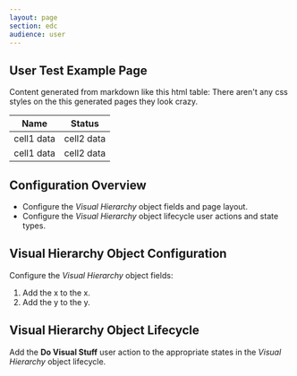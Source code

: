 ```yaml
---
layout: page
section: edc
audience: user
---
```

## User Test Example Page

Content generated from markdown like this html table:
There aren't any css styles on the this generated pages they look crazy.

<table>
<thead>
  <tr>
    <th>Name</th>
    <th>Status</th>
  </tr>
</thead>
<tbody>
  <tr>
    <td>cell1 data</td>
    <td>cell2 data</td>
  </tr>
<tr>
    <td>cell1 data</td>
    <td>cell2 data</td>
  </tr>
</tbody>
</table>

## Configuration Overview

* Configure the *Visual Hierarchy* object fields and page layout.
* Configure the *Visual Hierarchy* object lifecycle user actions and state types.

## Visual Hierarchy Object Configuration

Configure the *Visual Hierarchy* object fields:

1. Add the x to the x.
2. Add the y to the y.

## Visual Hierarchy Object Lifecycle

Add the **Do Visual Stuff** user action to the appropriate states in the *Visual Hierarchy* object lifecycle.